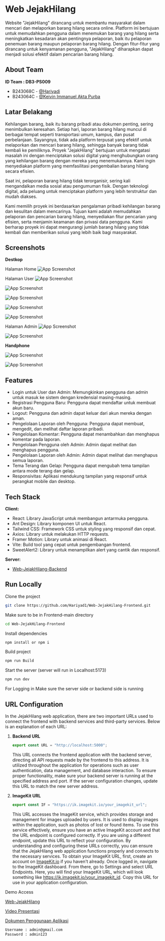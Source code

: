 # Web JejakHilang

Website "JejakHilang" dirancang untuk membantu masyarakat dalam mencari dan melaporkan barang hilang secara online. Platform ini bertujuan untuk memudahkan pengguna dalam menemukan barang yang hilang serta meningkatkan kesadaran akan pentingnya pelaporan, baik itu pelaporan penemuan barang maupun pelaporan barang hilang. Dengan fitur-fitur yang dirancang untuk kenyamanan pengguna, "JejakHilang" diharapkan dapat menjadi solusi efektif dalam pencarian barang hilang.

## About Team

**ID Team : DB3-PS009**
- B243068C - [@Hariyadi](https://github.com/hariyad1)
- B243064C - [@Keivin Immanuel Akta Purba](https://github.com/hariyad1)

## Latar Belakang

Kehilangan barang, baik itu barang pribadi atau dokumen penting, sering menimbulkan keresahan. Setiap hari, laporan barang hilang muncul di berbagai tempat seperti transportasi umum, kampus, dan pusat perbelanjaan. Sayangnya, tidak ada platform terpusat yang efektif untuk melaporkan dan mencari barang hilang, sehingga banyak barang tidak kembali ke pemiliknya.
Proyek "JejakHilang" bertujuan untuk mengatasi masalah ini dengan menciptakan solusi digital yang menghubungkan orang yang kehilangan barang dengan mereka yang menemukannya. Kami ingin menyediakan platform yang memfasilitasi pengembalian barang hilang secara efisien.

Saat ini, pelaporan barang hilang tidak terorganisir, sering kali mengandalkan media sosial atau pengumuman fisik. Dengan teknologi digital, ada peluang untuk menciptakan platform yang lebih terstruktur dan mudah diakses.

Kami memilih proyek ini berdasarkan pengalaman pribadi kehilangan barang dan kesulitan dalam mencarinya. Tujuan kami adalah memudahkan pelaporan dan pencarian barang hilang, menyediakan fitur pencarian yang efisien, serta menjamin keamanan dan privasi data pengguna. Kami berharap proyek ini dapat mengurangi jumlah barang hilang yang tidak kembali dan memberikan solusi yang lebih baik bagi masyarakat.

## Screenshots
**Destkop**

Halaman Home
![App Screenshot](https://ik.imagekit.io/jejakhilang/Untitled%20design123.png?updatedAt=1733230034071)

Halaman User
![App Screenshot](https://ik.imagekit.io/jejakhilang/profile.png?updatedAt=1733221569278)

![App Screenshot](https://ik.imagekit.io/jejakhilang/create.jpg?updatedAt=1733221569256)

![App Screenshot](https://ik.imagekit.io/jejakhilang/laporan%20saya.png?updatedAt=1733221569275)

![App Screenshot](https://ik.imagekit.io/jejakhilang/daftar%20laporan1.png?updatedAt=1733221569490)

![App Screenshot](https://ik.imagekit.io/jejakhilang/detail%20laporan.png?updatedAt=1733221569585)

Halaman Admin
![App Screenshot](https://ik.imagekit.io/jejakhilang/admin%20post%20management.png?updatedAt=1733221569208)

![App Screenshot](https://ik.imagekit.io/jejakhilang/admin%20user%20management.png?updatedAt=1733221569492)

**Handphone**

![App Screenshot](https://ik.imagekit.io/jejakhilang/halaman%20responsif%20mobile1.png?updatedAt=1733231427498)

![App Screenshot](https://ik.imagekit.io/jejakhilang/responsif%20mobile2.png?updatedAt=1733232469308)

## Features

- Login untuk User dan Admin: Memungkinkan pengguna dan admin untuk masuk ke sistem dengan kredensial masing-masing.
- Registrasi Pengguna Baru: Pengguna dapat mendaftar untuk membuat akun baru.
- Logout: Pengguna dan admin dapat keluar dari akun mereka dengan aman.
- Pengelolaan Laporan oleh Pengguna: Pengguna dapat membuat, mengedit, dan melihat daftar laporan pribadi.
- Pengelolaan Komentar: Pengguna dapat menambahkan dan menghapus komentar pada laporan.
- Pengelolaan Pengguna oleh Admin: Admin dapat melihat dan menghapus pengguna.
- Pengelolaan Laporan oleh Admin: Admin dapat melihat dan menghapus semua laporan.
- Tema Terang dan Gelap: Pengguna dapat mengubah tema tampilan antara mode terang dan gelap.
- Responsivitas: Aplikasi mendukung tampilan yang responsif untuk perangkat mobile dan desktop.

## Tech Stack

**Client:** 
- React: Library JavaScript untuk membangun antarmuka pengguna.
- Ant Design: Library komponen UI untuk React.
- Tailwind CSS: Framework CSS untuk styling yang responsif dan cepat.
- Axios: Library untuk melakukan HTTP requests.
- Framer Motion: Library untuk animasi di React.
- Vite: Build tool yang cepat untuk pengembangan frontend.
- SweetAlert2: Library untuk menampilkan alert yang cantik dan responsif.

**Server:**
- [Web-JejakHilang-Backend](https://github.com/Hariyad1/Web-JejakHilang-Backend.git)

## Run Locally

Clone the project

```bash
git clone https://github.com/Hariyad1/Web-JejakHilang-Frontend.git
```

Make sure to be in Frontend-main directory

```bash
cd Web-JejakHilang-Frontend
```

Install dependencies

```bash
npm install or npm i
```
Build project

```bash
npm run Build
```

Start the server (server will run in Localhost:5173)

```bash
npm run dev
```

For Logging in Make sure the server side or backend side is running

## URL Configuration

In the JejakHilang web application, there are two important URLs used to connect the frontend with backend services and third-party services. Below is an explanation of each URL:

1. **Backend URL**

   ```javascript
   export const URL = "http://localhost:5000";
   ```

   This URL connects the frontend application with the backend server, directing all API requests made by the frontend to this address. It is utilized throughout the application for operations such as user authentication, data management, and database interaction. To ensure proper functionality, make sure your backend server is running at the specified address and port. If the server configuration changes, update this URL to match the new server address.

2. **ImageKit URL**

   ```javascript
   export const IF = "https://ik.imagekit.io/your_imagekit_url";
   ```

   This URL accesses the ImageKit service, which provides storage and management for images uploaded by users. It is used to display images within the application, such as photos of lost or found items. To use this service effectively, ensure you have an active ImageKit account and that the URL endpoint is configured correctly. If you are using a different endpoint, update this URL to reflect your configuration. By understanding and configuring these URLs correctly, you can ensure that the JejakHilang web application functions properly and connects to the necessary services.
   To obtain your ImageKit URL, first, create an account on [ImageKit.io](https://imagekit.io/) if you haven't already. Once logged in, navigate to the ImageKit dashboard. From there, go to Settings and select URL Endpoints. Here, you will find your ImageKit URL, which will look something like https://ik.imagekit.io/your_imagekit_id. Copy this URL for use in your application configuration.

Demo Access

[Web-JejakHilang](https://)

[Video Presentasi](https://youtu.be/)

[Dokumen Penggunaan Aplikasi](https://youtu.be/)

```bash
Username : admin@gmail.com
Password : admin123
```
